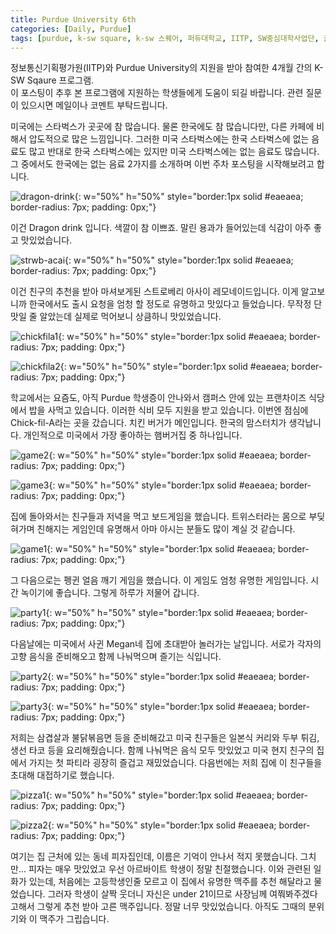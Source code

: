 ```yaml
---
title: Purdue University 6th
categories: [Daily, Purdue]
tags: [purdue, k-sw square, k-sw 스퀘어, 퍼듀대학교, IITP, SW중심대학사업단, 글로벌 교육]
---
```


정보통신기획평가원(IITP)와 Purdue University의 지원을 받아 참여한 4개월 간의 K-SW Sqaure 프로그램.  
이 포스팅이 추후 본 프로그램에 지원하는 학생들에게 도움이 되길 바랍니다. 관련 질문이 있으시면 메일이나 코멘트 부탁드립니다. 

미국에는 스타벅스가 곳곳에 참 많습니다. 물론 한국에도 참 많습니다만, 다른 카페에 비해서 압도적으로 많은 느낌입니다.
그러한 미국 스타벅스에는 한국 스타벅스에 없는 음료도 많고 반대로 한국 스타벅스에는 있지만 미국 스타벅스에는 없는 음료도 많습니다.
그 중에서도 한국에는 없는 음료 2가지를 소개하며 이번 주차 포스팅을 시작해보려고 합니다.

![dragon-drink](/assets/img/6th_week/dragon-drink.jpeg){: w="50%" h="50%" style="border:1px solid #eaeaea; border-radius: 7px; padding: 0px;"}

이건 Dragon drink 입니다. 색깔이 참 이쁘죠. 말린 용과가 들어있는데 식감이 아주 좋고 맛있었습니다.

![strwb-acai](/assets/img/6th_week/strwb-acai.jpeg){: w="50%" h="50%" style="border:1px solid #eaeaea; border-radius: 7px; padding: 0px;"}

이건 친구의 추천을 받아 마셔보게된 스트로베리 아사이 레모네이드입니다. 이게 알고보니까 한국에서도 출시 요청을 엄청 할 정도로 유명하고 맛있다고 들었습니다. 무작정 단 맛일 줄 알았는데 실제로 먹어보니 상큼하니 맛있었습니다. 

![chickfila1](/assets/img/6th_week/chickfila1.jpeg){: w="50%" h="50%" style="border:1px solid #eaeaea; border-radius: 7px; padding: 0px;"}

![chickfila2](/assets/img/6th_week/chickfila2.jpeg){: w="50%" h="50%" style="border:1px solid #eaeaea; border-radius: 7px; padding: 0px;"}

학교에서는 요즘도, 아직 Purdue 학생증이 안나와서 캠퍼스 안에 있는 프랜차이즈 식당에서 밥을 사먹고 있습니다. 이러한 식비 모두 지원을 받고 있습니다. 이번엔 점심에 Chick-fil-A라는 곳을 갔습니다. 치킨 버거가 메인입니다. 한국의 맘스터치가 생각납니다. 개인적으로 미국에서 가장 좋아하는 햄버거집 중 하나입니다.

![game2](/assets/img/6th_week/game2.jpeg){: w="50%" h="50%" style="border:1px solid #eaeaea; border-radius: 7px; padding: 0px;"}

![game3](/assets/img/6th_week/game3.jpeg){: w="50%" h="50%" style="border:1px solid #eaeaea; border-radius: 7px; padding: 0px;"}

집에 돌아와서는 친구들과 저녁을 먹고 보드게임을 했습니다. 트위스터라는 몸으로 부딪혀가며 친해지는 게임인데 유명해서 아마 아시는 분들도 많이 계실 것 같습니다.

![game1](/assets/img/6th_week/game1.jpeg){: w="50%" h="50%" style="border:1px solid #eaeaea; border-radius: 7px; padding: 0px;"}

그 다음으로는 펭귄 얼음 깨기 게임을 했습니다. 이 게임도 엄청 유명한 게임입니다. 시간 녹이기에 좋습니다. 그렇게 하루가 저물어 갑니다.

![party1](/assets/img/6th_week/party1.png){: w="50%" h="50%" style="border:1px solid #eaeaea; border-radius: 7px; padding: 0px;"}

다음날에는 미국에서 사귄 Megan네 집에 초대받아 놀러가는 날입니다. 서로가 각자의 고향 음식을 준비해오고 함께 나눠먹으며 즐기는 식입니다.

![party2](/assets/img/6th_week/party2.jpeg){: w="50%" h="50%" style="border:1px solid #eaeaea; border-radius: 7px; padding: 0px;"}

![party3](/assets/img/6th_week/party3.jpeg){: w="50%" h="50%" style="border:1px solid #eaeaea; border-radius: 7px; padding: 0px;"}

저희는 삼겹살과 불닭볶음면 등을 준비해갔고 미국 친구들은 일본식 커리와 두부 튀김, 생선 타코 등을 요리해줬습니다. 함께 나눠먹은 음식 모두 맛있었고 미국 현지 친구의 집에서 가지는 첫 파티라 굉장히 즐겁고 재밌었습니다. 다음번에는 저희 집에 이 친구들을 초대해 대접하기로 했습니다.

![pizza1](/assets/img/6th_week/pizza1.jpeg){: w="50%" h="50%" style="border:1px solid #eaeaea; border-radius: 7px; padding: 0px;"}

![pizza2](/assets/img/6th_week/pizza2.jpeg){: w="50%" h="50%" style="border:1px solid #eaeaea; border-radius: 7px; padding: 0px;"}

여기는 집 근처에 있는 동네 피자집인데, 이름은 기억이 안나서 적지 못했습니다. 그치만... 피자는 매우 맛있었고 우선 아르바이트 학생이 정말 친절했습니다. 이와 관련된 일화가 있는데, 처음에는 고등학생인줄 모르고 이 집에서 유명한 맥주를 추천 해달라고 물었습니다. 그러자 학생이 살짝 웃더니 자신은 under 21이므로 사장님께 여쭤봐주겠다고해서 그렇게 추천 받아 고른 맥주입니다. 정말 너무 맛있었습니다. 아직도 그때의 분위기와 이 맥주가 그립습니다.  

